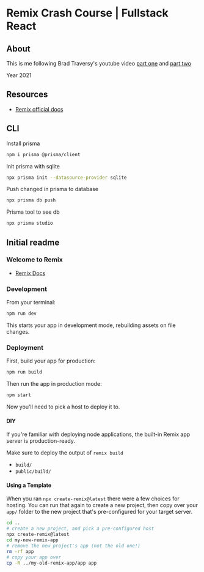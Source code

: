 # Remix Crash Course | Fullstack React

## About

This is me following Brad Traversy's youtube video [part one](https://youtu.be/d_BhzHVV4aQ) and [part two](https://youtu.be/wEoktJMSWLY)

Year 2021

## Resources

- [Remix official docs](https://remix.run/docs/en/v1)

## CLI

Install prisma

```zsh
npm i prisma @prisma/client
```

Init prisma with sqlite

```zsh
npx prisma init --datasource-provider sqlite
```

Push changed in prisma to database

```zsh
npx prisma db push
```

Prisma tool to see db

```zsh
npx prisma studio
```

## Initial readme

### Welcome to Remix

- [Remix Docs](https://remix.run/docs)

### Development

From your terminal:

```sh
npm run dev
```

This starts your app in development mode, rebuilding assets on file changes.

### Deployment

First, build your app for production:

```sh
npm run build
```

Then run the app in production mode:

```sh
npm start
```

Now you'll need to pick a host to deploy it to.

#### DIY

If you're familiar with deploying node applications, the built-in Remix app server is production-ready.

Make sure to deploy the output of `remix build`

- `build/`
- `public/build/`

#### Using a Template

When you ran `npx create-remix@latest` there were a few choices for hosting. You can run that again to create a new project, then copy over your `app/` folder to the new project that's pre-configured for your target server.

```sh
cd ..
# create a new project, and pick a pre-configured host
npx create-remix@latest
cd my-new-remix-app
# remove the new project's app (not the old one!)
rm -rf app
# copy your app over
cp -R ../my-old-remix-app/app app
```

